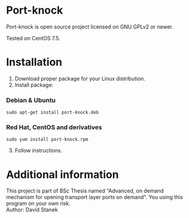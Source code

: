 # Port-knock
Port-knock is open source project licensed on GNU GPLv2 or newer. <br />

Tested on CentOS 7.5.

# Installation
1. Download proper package for your Linux distribution.
2. Install package:
### Debian & Ubuntu
```
sudo apt-get install port-knock.deb
```
### Red Hat, CentOS and derivatives
```
sudo yum install port-knock.rpm
```
3. Follow instructions.

# Additional information
This project is part of BSc Thesis named "Advanced, on demand mechanism for opening transport layer ports on demand". You using this program on your own risk.
<br />
Author: David Stanek
